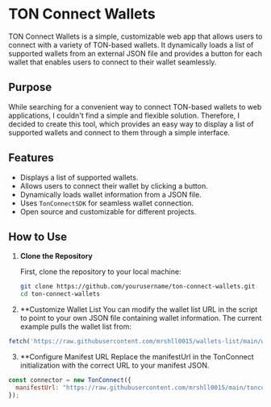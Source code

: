 # TON Connect Wallets

TON Connect Wallets is a simple, customizable web app that allows users to connect with a variety of TON-based wallets. It dynamically loads a list of supported wallets from an external JSON file and provides a button for each wallet that enables users to connect to their wallet seamlessly.

## Purpose

While searching for a convenient way to connect TON-based wallets to web applications, I couldn't find a simple and flexible solution. Therefore, I decided to create this tool, which provides an easy way to display a list of supported wallets and connect to them through a simple interface.

## Features

- Displays a list of supported wallets.
- Allows users to connect their wallet by clicking a button.
- Dynamically loads wallet information from a JSON file.
- Uses `TonConnectSDK` for seamless wallet connection.
- Open source and customizable for different projects.

## How to Use

1. **Clone the Repository**

   First, clone the repository to your local machine:

   ```bash
   git clone https://github.com/yourusername/ton-connect-wallets.git
   cd ton-connect-wallets

2. **Customize Wallet List
You can modify the wallet list URL in the script to point to your own JSON file containing wallet information. The current example pulls the wallet list from:
```javascript
fetch('https://raw.githubusercontent.com/mrshll0015/wallets-list/main/wallets-v2.json')
```

3. **Configure Manifest URL
Replace the manifestUrl in the TonConnect initialization with the correct URL to your manifest JSON.

```javascript
const connector = new TonConnect({
  manifestUrl: "https://raw.githubusercontent.com/mrshll0015/main/tonconnect-manifest.json"
});
```

